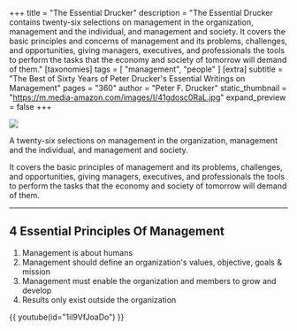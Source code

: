 +++
title = "The Essential Drucker"
description = "The Essential Drucker contains twenty-six selections on management in the organization, management and the individual, and management and society. It covers the basic principles and concerns of management and its problems, challenges, and opportunities, giving managers, executives, and professionals the tools to perform the tasks that the economy and society of tomorrow will demand of them."
[taxonomies]
tags = [ "management", "people" ]
[extra]
subtitle = "The Best of Sixty Years of Peter Drucker's Essential Writings on Management"
pages = "360"
author = "Peter F. Drucker"
static_thumbnail = "https://m.media-amazon.com/images/I/41gdosc0RaL.jpg"
expand_preview = false
+++

<img border="0" src="https://m.media-amazon.com/images/I/41gdosc0RaL.jpg" >

<!-- more -->

A twenty-six selections on management in the organization, management and the individual, and management and society.

It covers the basic principles of management and its problems, challenges, and opportunities, giving managers, 
executives, and professionals the tools to perform the tasks that the economy and society of tomorrow will demand 
of them.

---

## 4 Essential Principles Of Management

1. Management is about humans
2. Management should define an organization's values, objective, goals & mission
3. Management must enable the organization and members to grow and develop
4. Results only exist outside the organization

{{ youtube(id="1il9VfJoaDo") }}